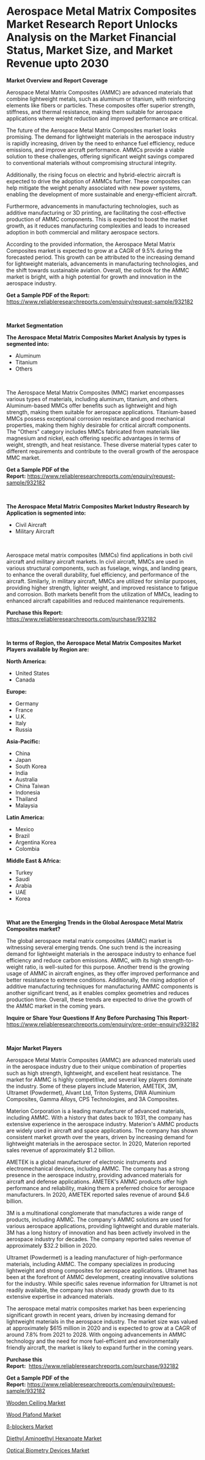 <p><h1>Aerospace Metal Matrix Composites Market Research Report Unlocks Analysis on the Market Financial Status, Market Size, and Market Revenue upto 2030</h1></p><p><strong>Market Overview and Report Coverage</strong></p>
<p><p>Aerospace Metal Matrix Composites (AMMC) are advanced materials that combine lightweight metals, such as aluminum or titanium, with reinforcing elements like fibers or particles. These composites offer superior strength, stiffness, and thermal resistance, making them suitable for aerospace applications where weight reduction and improved performance are critical.</p><p>The future of the Aerospace Metal Matrix Composites market looks promising. The demand for lightweight materials in the aerospace industry is rapidly increasing, driven by the need to enhance fuel efficiency, reduce emissions, and improve aircraft performance. AMMCs provide a viable solution to these challenges, offering significant weight savings compared to conventional materials without compromising structural integrity.</p><p>Additionally, the rising focus on electric and hybrid-electric aircraft is expected to drive the adoption of AMMCs further. These composites can help mitigate the weight penalty associated with new power systems, enabling the development of more sustainable and energy-efficient aircraft.</p><p>Furthermore, advancements in manufacturing technologies, such as additive manufacturing or 3D printing, are facilitating the cost-effective production of AMMC components. This is expected to boost the market growth, as it reduces manufacturing complexities and leads to increased adoption in both commercial and military aerospace sectors.</p><p>According to the provided information, the Aerospace Metal Matrix Composites market is expected to grow at a CAGR of 9.5% during the forecasted period. This growth can be attributed to the increasing demand for lightweight materials, advancements in manufacturing technologies, and the shift towards sustainable aviation. Overall, the outlook for the AMMC market is bright, with a high potential for growth and innovation in the aerospace industry.</p></p>
<p><strong>Get a Sample PDF of the Report:</strong> <a href="https://www.reliableresearchreports.com/enquiry/request-sample/932182">https://www.reliableresearchreports.com/enquiry/request-sample/932182</a></p>
<p>&nbsp;</p>
<p><strong>Market Segmentation</strong></p>
<p><strong>The Aerospace Metal Matrix Composites Market Analysis by types is segmented into:</strong></p>
<p><ul><li>Aluminum</li><li>Titanium</li><li>Others</li></ul></p>
<p>&nbsp;</p>
<p><p>The Aerospace Metal Matrix Composites (MMC) market encompasses various types of materials, including aluminum, titanium, and others. Aluminum-based MMCs offer benefits such as lightweight and high strength, making them suitable for aerospace applications. Titanium-based MMCs possess exceptional corrosion resistance and good mechanical properties, making them highly desirable for critical aircraft components. The "Others" category includes MMCs fabricated from materials like magnesium and nickel, each offering specific advantages in terms of weight, strength, and heat resistance. These diverse material types cater to different requirements and contribute to the overall growth of the aerospace MMC market.</p></p>
<p><strong>Get a Sample PDF of the Report:</strong>&nbsp;<a href="https://www.reliableresearchreports.com/enquiry/request-sample/932182">https://www.reliableresearchreports.com/enquiry/request-sample/932182</a></p>
<p>&nbsp;</p>
<p><strong>The Aerospace Metal Matrix Composites Market Industry Research by Application is segmented into:</strong></p>
<p><ul><li>Civil Aircraft</li><li>Military Aircraft</li></ul></p>
<p>&nbsp;</p>
<p><p>Aerospace metal matrix composites (MMCs) find applications in both civil aircraft and military aircraft markets. In civil aircraft, MMCs are used in various structural components, such as fuselage, wings, and landing gears, to enhance the overall durability, fuel efficiency, and performance of the aircraft. Similarly, in military aircraft, MMCs are utilized for similar purposes, providing higher strength, lighter weight, and improved resistance to fatigue and corrosion. Both markets benefit from the utilization of MMCs, leading to enhanced aircraft capabilities and reduced maintenance requirements.</p></p>
<p><strong>Purchase this Report:</strong>&nbsp; <a href="https://www.reliableresearchreports.com/purchase/932182">https://www.reliableresearchreports.com/purchase/932182</a></p>
<p>&nbsp;</p>
<p><strong>In terms of Region, the Aerospace Metal Matrix Composites Market Players available by Region are:</strong></p>
<p>
    <p> <strong> North America: </strong>
        <ul>
            <li>United States</li>
            <li>Canada</li>
        </ul>
        </p> 
    <p> <strong> Europe: </strong>
        <ul>
            <li>Germany</li>
            <li>France</li>
            <li>U.K.</li>
            <li>Italy</li>
            <li>Russia</li>
        </ul>
        </p> 
    <p> <strong> Asia-Pacific: </strong>
        <ul>
            <li>China</li>
            <li>Japan</li>
            <li>South Korea</li>
            <li>India</li>
            <li>Australia</li>
            <li>China Taiwan</li>
            <li>Indonesia</li>
            <li>Thailand</li>
            <li>Malaysia</li>
        </ul>
        </p> 
    <p> <strong> Latin America: </strong>
        <ul>
            <li>Mexico</li>
            <li>Brazil</li>
            <li>Argentina Korea</li>
            <li>Colombia</li>
        </ul>
        </p> 
    <p> <strong> Middle East & Africa: </strong>
        <ul>
            <li>Turkey</li>
            <li>Saudi</li>
            <li>Arabia</li>
            <li>UAE</li>
            <li>Korea</li>
        </ul>
    </p>
    </p>
<p>&nbsp;</p>
<p><strong>What are the Emerging Trends in the Global Aerospace Metal Matrix Composites market?</strong></p>
<p><p>The global aerospace metal matrix composites (AMMC) market is witnessing several emerging trends. One such trend is the increasing demand for lightweight materials in the aerospace industry to enhance fuel efficiency and reduce carbon emissions. AMMC, with its high strength-to-weight ratio, is well-suited for this purpose. Another trend is the growing usage of AMMC in aircraft engines, as they offer improved performance and better resistance to extreme conditions. Additionally, the rising adoption of additive manufacturing techniques for manufacturing AMMC components is another significant trend, as it enables complex geometries and reduces production time. Overall, these trends are expected to drive the growth of the AMMC market in the coming years.</p></p>
<p><strong>Inquire or Share Your Questions If Any Before Purchasing This Report</strong>- <a href="https://www.reliableresearchreports.com/enquiry/pre-order-enquiry/932182">https://www.reliableresearchreports.com/enquiry/pre-order-enquiry/932182</a></p>
<p>&nbsp;</p>
<p><strong>Major Market Players</strong></p>
<p><p>Aerospace Metal Matrix Composites (AMMC) are advanced materials used in the aerospace industry due to their unique combination of properties such as high strength, lightweight, and excellent heat resistance. The market for AMMC is highly competitive, and several key players dominate the industry. Some of these players include Materion, AMETEK, 3M, Ultramet (Powdermet), Alvant Ltd, Triton Systems, DWA Aluminium Composites, Gamma Alloys, CPS Technologies, and 3A Composites.</p><p>Materion Corporation is a leading manufacturer of advanced materials, including AMMC. With a history that dates back to 1931, the company has extensive experience in the aerospace industry. Materion's AMMC products are widely used in aircraft and space applications. The company has shown consistent market growth over the years, driven by increasing demand for lightweight materials in the aerospace sector. In 2020, Materion reported sales revenue of approximately $1.2 billion.</p><p>AMETEK is a global manufacturer of electronic instruments and electromechanical devices, including AMMC. The company has a strong presence in the aerospace industry, providing advanced materials for aircraft and defense applications. AMETEK's AMMC products offer high performance and reliability, making them a preferred choice for aerospace manufacturers. In 2020, AMETEK reported sales revenue of around $4.6 billion.</p><p>3M is a multinational conglomerate that manufactures a wide range of products, including AMMC. The company's AMMC solutions are used for various aerospace applications, providing lightweight and durable materials. 3M has a long history of innovation and has been actively involved in the aerospace industry for decades. The company reported sales revenue of approximately $32.2 billion in 2020.</p><p>Ultramet (Powdermet) is a leading manufacturer of high-performance materials, including AMMC. The company specializes in producing lightweight and strong composites for aerospace applications. Ultramet has been at the forefront of AMMC development, creating innovative solutions for the industry. While specific sales revenue information for Ultramet is not readily available, the company has shown steady growth due to its extensive expertise in advanced materials.</p><p>The aerospace metal matrix composites market has been experiencing significant growth in recent years, driven by increasing demand for lightweight materials in the aerospace industry. The market size was valued at approximately $615 million in 2020 and is expected to grow at a CAGR of around 7.8% from 2021 to 2028. With ongoing advancements in AMMC technology and the need for more fuel-efficient and environmentally friendly aircraft, the market is likely to expand further in the coming years.</p></p>
<p><strong>Purchase this Report:</strong>&nbsp;&nbsp;<a href="https://www.reliableresearchreports.com/purchase/932182">https://www.reliableresearchreports.com/purchase/932182</a></p>
<p></p>
<p><strong>Get a Sample PDF of the Report:</strong>&nbsp;<a href="https://www.reliableresearchreports.com/enquiry/request-sample/932182">https://www.reliableresearchreports.com/enquiry/request-sample/932182</a></p>
<p><p><a href="https://medium.com/@carolclarkson766/wooden-ceiling-market-size-growth-forecast-2023-2030-5d4bed734f68">Wooden Ceiling Market</a></p><p><a href="https://medium.com/@gabriellemcgrath66/wood-plafond-market-size-growth-forecast-2023-2030-dc7c2bcdd213">Wood Plafond Market</a></p><p><a href="https://issuu.com/reportprime-2/docs/b-blockers-market-size-2030.pptx?fr=xKAE9_zU1NQ">β-blockers Market</a></p><p><a href="https://www.linkedin.com/pulse/diethyl-aminoethyl-hexanoate-market-challenges-opportunities-w4cme/">Diethyl Aminoethyl Hexanoate Market</a></p><p><a href="https://www.reportprime.com/optical-biometry-devices-r7844">Optical Biometry Devices Market</a></p></p>